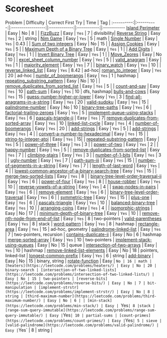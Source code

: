 # Scoresheet

Problem     | Difficulty | Correct First Try | Time | Tag |
:----------:|:----------:|:-----------------:|:------------:|:-----------:|:-----------
[Island Perimeter](https://leetcode.com/problems/island-perimeter/) | Easy | No | 8 | |
[FizzBuzz](https://leetcode.com/problems/fizz-buzz/) | Easy | `Yes` | 7 | divisibility|
[Reverse String](https://leetcode.com/problems/reverse-string/) | Easy | `Yes` | 2 | string |
[Nim Game](https://leetcode.com/problems/nim-game/) | Easy | `Yes` | 5 | math |
[Single Number](https://leetcode.com/problems/single-number/) | Easy | `Yes` | 0.43 | |
[Sum of two integers](https://leetcode.com/problems/sum-of-two-integers/) | Easy | No | 15 |  |
[Assign Cookies](https://leetcode.com/problems/assign-cookies/) | Easy | `Yes` | 5 |  |
[Maximum Depth of a Binary Tree](https://leetcode.com/problems/maximum-depth-of-binary-tree/) | Easy | `Yes` | 1 | |
[Add Digits](https://leetcode.com/problems/add-digits/Easy) | Easy | `Yes` | 1 | |
[Invert Binary Tree](https://leetcode.com/problems/invert-binary-tree/) | Easy | `Yes` | 1 | |
[Move_Zeores](https://leetcode.com/problems/move-zeroes/) | Easy | No | 10 | |
[excel_sheet_column_number](https://leetcode.com/problems/excel-sheet-column-number/) | Easy | `Yes` | 5 | |
[valid_anagram](https://leetcode.com/problems/valid-anagram/) | Easy | `Yes` | 1 | |
[majority_element](https://leetcode.com/problems/majority-element/) | Easy | `Yes` | 7 | |
[binary_watch](https://leetcode.com/problems/binary-watch/) | Easy | `Yes` | 10 | |
[reverse_linked_list](https://leetcode.com/problems/reverse-linked-list/) | Easy | `Yes` | 8.42 | ad-hoc|
[roman_to_integer](https://leetcode.com/problems/roman-to-integer/) | Easy | `Yes` | 20 | ad-hoc |
[numbr_of_boomerangs]() | Easy | `Yes` | 1 | hashmap |
[repeating_substring_pattern](https://leetcode.com/problems/repeated-substring-pattern/) | Easy | No | 10 | |
[remove_duplicates_from_sorted_list](https://leetcode.com/problems/remove-duplicates-from-sorted-list/) | Easy | `Yes` | 5 | |
[count-and-say](https://leetcode.com/problems/count-and-say/) | Easy | `Yes` | 10 |
[path-sum](https://leetcode.com/problems/path-sum/) | Easy | `Yes` | 10 | dfs, hashmap|
[bulls-and-cows](https://leetcode.com/problems/bulls-and-cows/) | Easy | `Yes` | 15 |
[guess-number-higher-or-lower](https://leetcode.com/problems/guess-number-higher-or-lower/) | Easy | `Yes` | 3 |
[find-all-anagrams-in-a-string](https://leetcode.com/problems/find-all-anagrams-in-a-string/) | Easy | `Yes` | 20 |
[valid-sudoku](https://leetcode.com/problems/valid-sudoku/) | Easy | `Yes` | 15 |
[palindrome-number](https://leetcode.com/problems/palindrome-number/) | Easy | No | 10 |
[binary-tree-paths](https://leetcode.com/problems/binary-tree-paths/) | Easy | `Yes` | 6 |
[factorial-trailing-zeroes](https://leetcode.com/problems/factorial-trailing-zeroes/) | Easy | `Yes` | 5 |
[implement-queue-using-stacks](https://leetcode.com/problems/implement-queue-using-stacks/) | Easy | `Yes` | 6 |
[pascals-triangle-ii](https://leetcode.com/problems/pascals-triangle-ii/) | Easy | `Yes` | 7|
[remove-duplicates-from-sorted-array](https://leetcode.com/problems/remove-duplicates-from-sorted-array/) | Easy | `Yes` | 10 |
[linked-list-cycle](https://leetcode.com/problems/linked-list-cycle/) | Easy | `Yes` | 4 |
[number-of-boomerangs](https://leetcode.com/problems/number-of-boomerangs/) | Easy | `Yes` | 20 | |
[add-strings](https://leetcode.com/problems/add-strings/) | Easy | `Yes` | 5 | |
[add-strings](https://leetcode.com/problems/add-strings/) | Easy | `Yes` | 4 | |
[convert-a-number-to-hexadecimal](https://leetcode.com/problems/convert-a-number-to-hexadecimal/) | Easy | `Yes` | 15 | |
[string-to-integer-atoi](https://leetcode.com/problems/string-to-integer-atoi/) | Easy | `Yes` | 15| |
[repeated-substring-pattern](https://leetcode.com/problems/repeated-substring-pattern/) | Easy | `Yes` | 5 | |
[power-of-three](https://leetcode.com/problems/power-of-three/) | Easy | `Yes` | 3 | |
[power-of-two](https://leetcode.com/problems/power-of-two/) | Easy | `Yes` | 2 | |
[happy-number](https://leetcode.com/problems/happy-number/) | Easy | `Yes` | 5 | |
[remove-duplicates-from-sorted-list](https://leetcode.com/problems/remove-duplicates-from-sorted-list/) | Easy | `Yes` | 7 | |
[climbing-stairs](https://leetcode.com/problems/climbing-stairs/) | Easy | `Yes` | 3 | |
[number-of-1-bits](https://leetcode.com/problems/number-of-1-bits/) | Easy | `Yes` | 3 | |
[ugly-number](https://leetcode.com/problems/ugly-number/) | Easy | `Yes` | 7 | |
[path-sum-iii](https://leetcode.com/problems/path-sum-iii/) | Easy | `Yes` | 15 | |
[number-of-segments-in-a-string](https://leetcode.com/problems/number-of-segments-in-a-string/) | Easy | `Yes` | 7 | |
[length-of-last-word](https://leetcode.com/problems/length-of-last-word/) | Easy | `Yes` | 4 | |
[lowest-common-ancestor-of-a-binary-search-tree](https://leetcode.com/problems/lowest-common-ancestor-of-a-binary-search-tree/) | Easy | `Yes` | 15 | |
[merge-two-sorted-lists](https://leetcode.com/problems/merge-two-sorted-lists/) | Easy | `Yes` | 8 | |
[binary-tree-level-order-traversal-ii](https://leetcode.com/problems/binary-tree-level-order-traversal-ii/) | Easy | `Yes` | 6 | |
[power-of-four](https://leetcode.com/problems/power-of-four/) | Easy | `Yes` | 8 | |
[house-robber](https://leetcode.com/problems/house-robber/) | Easy | `Yes` | 10 | |
[reverse-vowels-of-a-string](https://leetcode.com/problems/reverse-vowels-of-a-string/) | Easy | `Yes` | 4 | |
[swap-nodes-in-pairs](https://leetcode.com/problems/swap-nodes-in-pairs/) | Easy | `Yes` | 6 | |
[remove-element](https://leetcode.com/problems/remove-element/) | Easy | `Yes` | 6 | |
[binary-tree-level-order-traversal](https://leetcode.com/problems/binary-tree-level-order-traversal/) | Easy | `Yes` | 6 | |
[symmetric-tree](https://leetcode.com/problems/symmetric-tree/) | Easy | `Yes` | 15 | |
[plus-one](https://leetcode.com/problems/plus-one/) | Easy | `Yes` | 6 | |
[pascals-triangle](https://leetcode.com/problems/pascals-triangle/) | Easy | `Yes` | 10 | |
[balanced-binary-tree](https://leetcode.com/problems/balanced-binary-tree/) | Easy | `Yes` | 10 | |
[arranging-coins](https://leetcode.com/problems/arranging-coins/) | Easy | `Yes` | 4 | |
[isomorphic-strings](https://leetcode.com/problems/isomorphic-strings/) | Easy | No | 17 | |
[minimum-depth-of-binary-tree](https://leetcode.com/problems/minimum-depth-of-binary-tree/) | Easy | `Yes` | 10 | |
[remove-nth-node-from-end-of-list](https://leetcode.com/problems/remove-nth-node-from-end-of-list/) | Easy | `Yes` | 8 | two-pointers |
[valid-parentheses](https://leetcode.com/problems/valid-parentheses/) | Easy | `Yes` | 8 | stack |
[word-pattern](https://leetcode.com/problems/word-pattern/) | Easy | `Yes` | 8 | hashmap |
[rectangle-area](https://leetcode.com/problems/rectangle-area/) | Easy | `Yes` | 15 | ad-hoc, geometry |
[palindrome-linked-list](https://leetcode.com/problems/palindrome-linked-list/) | Easy | `Yes` | 7 | two-pointers, recursion |
[contains-duplicate-ii](https://leetcode.com/problems/contains-duplicate-ii/) | Easy | No | 6 | hashmap |
[merge-sorted-array](https://leetcode.com/problems/merge-sorted-array/) | Easy | `Yes` | 10 | two-pointers |
[implement-stack-using-queues](https://leetcode.com/problems/implement-stack-using-queues/) | Easy | No | 15 | queue |
[intersection-of-two-arrays](https://leetcode.com/problems/intersection-of-two-arrays/) | Easy | `Yes` | 10 | hashmap |
[remove-linked-list-elements](https://leetcode.com/problems/remove-linked-list-elements/) | Easy | No | 18 | pointers, linked-list |
[longest-common-prefix](https://leetcode.com/problems/longest-common-prefix/) | Easy | `Yes` | 6 | string |
[add-binary](https://leetcode.com/problems/add-binary/) | Easy | No | 15 | binary, string |
[rotate-function](https://leetcode.com/problems/rotate-function/) | Easy | `No | 16 | math |
[heaters](https://leetcode.com/problems/heaters/) | Easy | No | 20 | binary-search |
[intersection-of-two-linked-lists](https://leetcode.com/problems/intersection-of-two-linked-lists/) | Easy | No | 15 | two-pointers |
[reverse-bits](https://leetcode.com/problems/reverse-bits/) | Easy | No | 7 | bit-manipulation |
[implement-strstr](https://leetcode.com/problems/implement-strstr/) | Easy | No | 8 | string |
[third-maximum-number](https://leetcode.com/problems/third-maximum-number/) | Easy | No | 6 | |
[min-stack](https://leetcode.com/problems/min-stack/) | Easy | `Yes` | 8 |stack |
[range-sum-query-immutable](https://leetcode.com/problems/range-sum-query-immutable/) | Easy | `Yes` | 10 | partial-sums |
[count-primes](https://leetcode.com/problems/count-primes/) | Easy | `Yes` | 5 | sieve |
[valid-palindrome](https://leetcode.com/problems/valid-palindrome/) | Easy | `Yes` | 8 | string |
